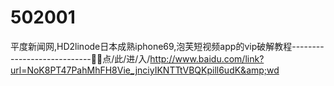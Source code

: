 # 502001
平度新闻网,HD2linode日本成熟iphone69,泡芙短视频app的vip破解教程----------------------------🛑🛑点/此/进/入/http://www.baidu.com/link?url=NoK8PT47PahMhFH8Vie_jnciyIKNTTtVBQKpill6udK&amp;wd
